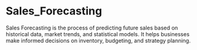# Sales_Forecasting
Sales Forecasting is the process of predicting future sales based on historical data, market trends, and statistical models. It helps businesses make informed decisions on inventory, budgeting, and strategy planning.
